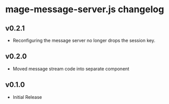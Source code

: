 # mage-message-server.js changelog

## v0.2.1

 * Reconfiguring the message server no longer drops the session key.

## v0.2.0
 * Moved message stream code into separate component

## v0.1.0
 * Initial Release